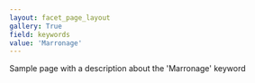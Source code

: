 ```yaml
---
layout: facet_page_layout
gallery: True
field: keywords
value: 'Marronage'
---
```


Sample page with a description about the 'Marronage' keyword